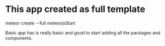 # This app created as full template

meteor create --full meteorjsStart

Basic app has is really basic and good to start adding all the packages and components.


